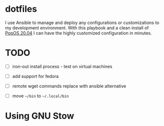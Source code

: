 # dotfiles

I use Ansible to manage and deploy any configurations or customizations to my development environment.
With this playbook and a clean install of [PopOS 20.04](https://pop.system76.com/) I can have the highly customized configuration in minutes.

# TODO
- [ ] iron-out install process - test on virtual machines
- [ ] add support for fedora
- [ ] remote wget commands replace with ansible alternative
- [ ] move `~/bin` to `~/.local/bin`


# Using GNU Stow 

